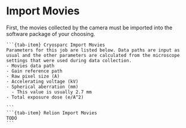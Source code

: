 # Import Movies



First, the movies collected by the camera must be imported into the software package of your choosing.

````{tab-set}
```{tab-item} Cryosparc Import Movies
Parameters for this job are listed below. Data paths are input as usual and the other parameters are calculated from the microscope settings that were used during data collection.
- Movies data path
- Gain reference path
- Raw pixel size (A)
- Accelerating voltage (kV)
- Spherical aberration (mm)
  - This value is usually 2.7 mm
- Total exposure dose (e/A^2)

```
```{tab-item} Relion Import Movies
TODO
```
````